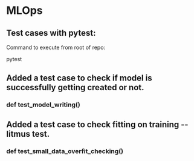# MLOps
## Test cases with pytest:

Command to execute from root of repo: 

pytest

## Added a test case to check if model is successfully getting created or not.
### def test_model_writing()

## Added a test case to check fitting on training -- litmus test.
### def test_small_data_overfit_checking()
